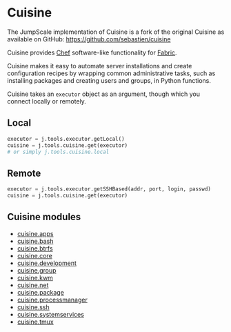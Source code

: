 # Cuisine

The JumpScale implementation of Cuisine is a fork of the original Cuisine as available on GitHub: <https://github.com/sebastien/cuisine>

Cuisine provides [Chef](https://en.wikipedia.org/wiki/Chef_(software)) software-like functionality for [Fabric](http://www.fabfile.org/).

Cuisine makes it easy to automate server installations and create configuration recipes by wrapping common administrative tasks, such as installing packages and creating users and groups, in Python functions.

Cuisine takes an `executor` object as an argument, though which you connect locally or remotely.

## Local

```python
executor = j.tools.executor.getLocal()
cuisine = j.tools.cuisine.get(executor)
# or simply j.tools.cuisine.local
```

## Remote

```python
executor = j.tools.executor.getSSHBased(addr, port, login, passwd)
cuisine = j.tools.cuisine.get(executor)
```

## Cuisine modules
- [cuisine.apps](cuisine.apps.md)
- [cuisine.bash](cuisine.bash.md)
- [cuisine.btrfs](cuisine.btrfs.md)
- [cuisine.core](cuisine.core.md)
- [cuisine.development](cuisine.development.md)
- [cuisine.group](cuisine.group.md)
- [cuisine.kwm](cuisine.kvm.md)
- [cuisine.net](cuisine.net.md)
- [cuisine.package](cuisine.package.md)
- [cuisine.processmanager](cuisine.processmanager.md)
- [cuisine.ssh](cuisine.ssh.md)
- [cuisine.systemservices](cuisine.systemservices.md)
- [cuisine.tmux](cuisine.tmux.md)
